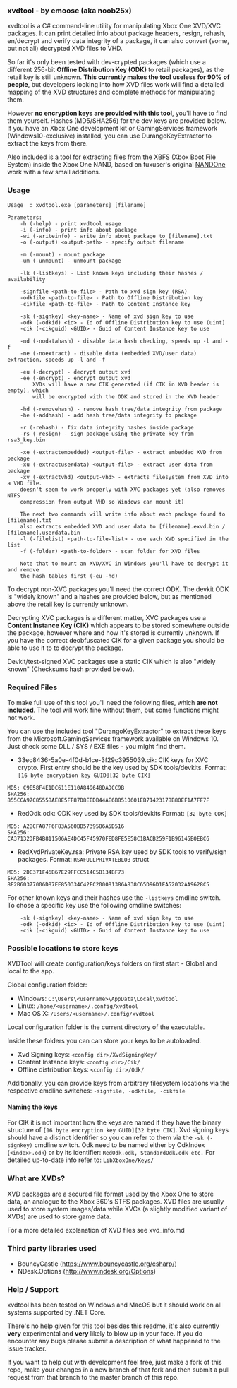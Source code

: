 ### xvdtool - by emoose (aka noob25x)

xvdtool is a C# command-line utility for manipulating Xbox One XVD/XVC packages. It can print detailed info about package headers, resign, rehash, en/decrypt and verify data integrity of a package, it can also convert (some, but not all) decrypted XVD files to VHD.

So far it's only been tested with dev-crypted packages (which use a different 256-bit **Offline Distribution Key (ODK)** to retail packages), as the retail key is still unknown. **This currently makes the tool useless for 90% of people**, but developers looking into how XVD files work will find a detailed mapping of the XVD structures and complete methods for manipulating them.

However **no encryption keys are provided with this tool**, you'll have to find them yourself. Hashes (MD5/SHA256) for the dev keys are provided below.
If you have an Xbox One development kit or GamingServices framework (Windows10-exclusive) installed, you can use DurangoKeyExtractor to extract the keys from there.

Also included is a tool for extracting files from the XBFS (Xbox Boot File System) inside the Xbox One NAND, based on tuxuser's original [NANDOne](https://github.com/tuxuser/NANDOne) work with a few small additions.

### Usage
```
Usage  : xvdtool.exe [parameters] [filename]

Parameters:
    -h (-help) - print xvdtool usage
    -i (-info) - print info about package
    -wi (-writeinfo) - write info about package to [filename].txt
    -o (-output) <output-path> - specify output filename

    -m (-mount) - mount package
    -um (-unmount) - unmount package

    -lk (-listkeys) - List known keys including their hashes / availability

    -signfile <path-to-file> - Path to xvd sign key (RSA)
    -odkfile <path-to-file> - Path to Offline Distribution key
    -cikfile <path-to-file> - Path to Content Instance key

    -sk (-signkey) <key-name> - Name of xvd sign key to use
    -odk (-odkid) <id> - Id of Offline Distribution key to use (uint)
    -cik (-cikguid) <GUID> - Guid of Content Instance key to use

    -nd (-nodatahash) - disable data hash checking, speeds up -l and -f
    -ne (-noextract) - disable data (embedded XVD/user data) extraction, speeds up -l and -f

    -eu (-decrypt) - decrypt output xvd
    -ee (-encrypt) - encrypt output xvd
        XVDs will have a new CIK generated (if CIK in XVD header is empty), which
        will be encrypted with the ODK and stored in the XVD header

    -hd (-removehash) - remove hash tree/data integrity from package
    -he (-addhash) - add hash tree/data integrity to package

    -r (-rehash) - fix data integrity hashes inside package
    -rs (-resign) - sign package using the private key from rsa3_key.bin

    -xe (-extractembedded) <output-file> - extract embedded XVD from package
    -xu (-extractuserdata) <output-file> - extract user data from package
    -xv (-extractvhd) <output-vhd> - extracts filesystem from XVD into a VHD file. 
    doesn't seem to work properly with XVC packages yet (also removes NTFS 
    compression from output VHD so Windows can mount it)

    The next two commands will write info about each package found to [filename].txt
    also extracts embedded XVD and user data to [filename].exvd.bin / [filename].userdata.bin
    -l (-filelist) <path-to-file-list> - use each XVD specified in the list
    -f (-folder) <path-to-folder> - scan folder for XVD files

    Note that to mount an XVD/XVC in Windows you'll have to decrypt it and remove
    the hash tables first (-eu -hd)
```

To decrypt non-XVC packages you'll need the correct ODK. The devkit ODK is "widely known" and a hashes are provided below, but as mentioned above the retail key is currently unknown.

Decrypting XVC packages is a different matter, XVC packages use a **Content Instance Key (CIK)** which appears to be stored somewhere outside the package, however where and how it's stored is currently unknown. If you have the correct deobfuscated CIK for a given package you should be able to use it to to decrypt the package.

Devkit/test-signed XVC packages use a static CIK which is also "widely known" (Checksums hash provided below).

### Required Files
To make full use of this tool you'll need the following files, which **are not included**. The tool will work fine without them, but some functions might not work.

You can use the included tool "DurangoKeyExtractor" to extract these keys from the Microsoft.GamingServices framework available on Windows 10.
Just check some DLL / SYS / EXE files - you might find them.

- 33ec8436-5a0e-4f0d-b1ce-3f29c3955039.cik: CIK keys for XVC crypto.
First entry should be the key used by SDK tools/devkits.
Format: `[16 byte encryption key GUID][32 byte CIK]`
~~~
MD5: C9E58F4E1DC611E110A849648DADCC9B
SHA256: 855CCA97C85558AE8E5FF87D8EEDB44AE6B8510601EB71423178B80EF1A7FF7F
~~~
- RedOdk.odk: ODK key used by SDK tools/devkits
Format: `[32 byte ODK]`
~~~
MD5: A2BCFA87F6F83A560BD5739586A5D516
SHA256: CA37132DFB4B811506AE4DC45F45970FED8FE5E58C1BACB259F1B96145B0EBC6
~~~
- RedXvdPrivateKey.rsa: Private RSA key used by SDK tools to verify/sign packages.
Format: `RSAFULLPRIVATEBLOB` struct
~~~
MD5: 2DC371F46B67E29FFCC514C5B134BF73
SHA256: 8E2B60377006D87EE850334C42FC200081386A838C65D96D1EA52032AA9628C5
~~~

For other known keys and their hashes use the `-listkeys` cmdline switch.
To chose a specific key use the following cmdline switches:
```
    -sk (-signkey) <key-name> - Name of xvd sign key to use
    -odk (-odkid) <id> - Id of Offline Distribution key to use (uint)
    -cik (-cikguid) <GUID> - Guid of Content Instance key to use
```

### Possible locations to store keys
XVDTool will create configuration/keys folders on first start - Global and local to the app.

Global configuration folder:
* Windows: `C:\Users\<username>\AppData\Local\xvdtool`
* Linux: `/home/<username>/.config/xvdtool`
* Mac OS X: `/Users/<username>/.config/xvdtool`

Local configuration folder is the current directory of the executable.

Inside these folders you can can store your keys to be autoloaded.

* Xvd Signing keys: `<config dir>/XvdSigningKey/`
* Content Instance keys: `<config dir>/Cik/`
* Offline distribution keys: `<config dir>/Odk/`

Additionally, you can provide keys from arbitrary filesystem locations via the respective cmdline switches: `-signfile, -odkfile, -cikfile`

#### Naming the keys
For CIK it is not important how the keys are named if they have the binary structure of `[16 byte encryption key GUID][32 byte CIK]`.
Xvd signing keys should have a distinct identifier so you can refer to them via the `-sk (-signkey)` cmdline switch.
Odk need to be named either by OdkIndex (`<index>.odk`) or by its identifier: `RedOdk.odk, StandardOdk.odk etc.`
For detailed up-to-date info refer to: `LibXboxOne/Keys/`

### What are XVDs?
XVD packages are a secured file format used by the Xbox One to store data, an analogue to the Xbox 360's STFS packages. XVD files are usually used to store system images/data while XVCs (a slightly modified variant of XVDs) are used to store game data.

For a more detailed explanation of XVD files see xvd_info.md

### Third party libraries used
* BouncyCastle (https://www.bouncycastle.org/csharp/)
* NDesk.Options (http://www.ndesk.org/Options)

### Help / Support
xvdtool has been tested on Windows and MacOS but it should work on all systems supported by .NET Core.

There's no help given for this tool besides this readme, it's also currently **very** experimental and **very** likely to blow up in your face. If you do encounter any bugs please submit a description of what happened to the issue tracker.

If you want to help out with development feel free, just make a fork of this repo, make your changes in a new branch of that fork and then submit a pull request from that branch to the master branch of this repo.
